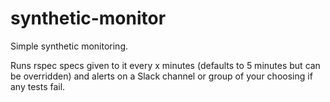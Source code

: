 # synthetic-monitor
Simple synthetic monitoring.

Runs rspec specs given to it every x minutes (defaults to 5 minutes but can be overridden) and alerts on a Slack channel or group of your choosing if any tests fail.
